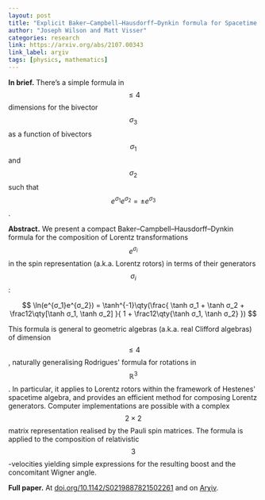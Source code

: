 ```yaml
---
layout: post
title: "Explicit Baker–Campbell–Hausdorff–Dynkin formula for Spacetime via Geometric Algebra"
author: "Joseph Wilson and Matt Visser"
categories: research
link: https://arxiv.org/abs/2107.00343
link_label: arχiv
tags: [physics, mathematics]
---
```


**In brief.**
There’s a simple formula in $$≤4$$ dimensions for the bivector $$σ_3$$ as a function of bivectors $$σ_1$$ and $$σ_2$$ such that $$e^{σ_1}e^{σ_2} = ±e^{σ_3}$$.

**Abstract.**
We present a compact Baker–Campbell–Hausdorff–Dynkin formula for the composition of Lorentz transformations $$e^{σ_i}$$ in the spin representation (a.k.a. Lorentz rotors) in terms of their generators $$σ_i$$:

$$
	\ln(e^{σ_1}e^{σ_2}) =
	\tanh^{-1}\qty(\frac{
		\tanh σ_1 + \tanh σ_2 + \frac12\qty[\tanh σ_1, \tanh σ_2]
	}{
		1 + \frac12\qty{\tanh σ_1, \tanh σ_2}
	})
$$

This formula is general to geometric algebras (a.k.a. real Clifford algebras) of dimension $$≤ 4$$, naturally generalising Rodrigues' formula for rotations in $$ℝ^3$$.
In particular, it applies to Lorentz rotors within the framework of Hestenes' spacetime algebra, and provides an efficient method for composing Lorentz generators.
Computer implementations are possible with a complex $$2×2$$ matrix representation realised by the Pauli spin matrices.
The formula is applied to the composition of relativistic $$3$$-velocities yielding simple expressions for the resulting boost and the concomitant Wigner angle.

**Full paper.** At [doi.org/10.1142/S0219887821502261](https://doi.org/10.1142/S0219887821502261) and on [Arχiv](https://doi.org/10.48550/arXiv.2107.00343).